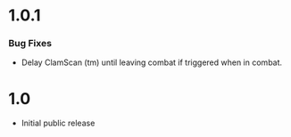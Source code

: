 # 1.0.1

### Bug Fixes

* Delay ClamScan (tm) until leaving combat if triggered when in combat.

# 1.0

* Initial public release
